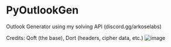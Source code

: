 # PyOutlookGen
 Outlook Generator using my solving API (discord.gg/arkoselabs)

Credits: Qoft (the base), Dort (headers, cipher data, etc.)
![image](https://user-images.githubusercontent.com/122418336/216793605-27349dc5-7a87-4125-b1b4-1e38b77f6715.png)
